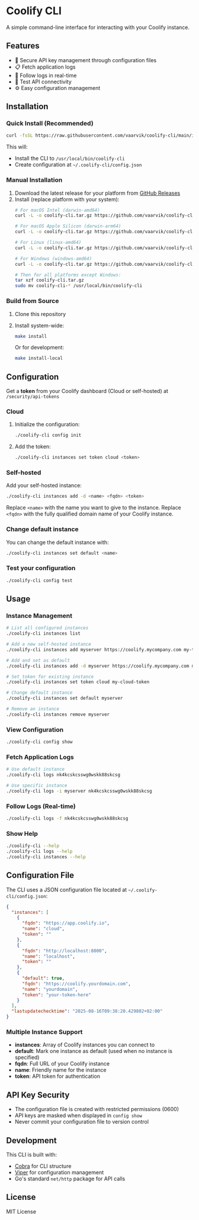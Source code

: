 # Coolify CLI

A simple command-line interface for interacting with your Coolify instance.

## Features

- 🔐 Secure API key management through configuration files
- 📋 Fetch application logs
- 🔄 Follow logs in real-time
- 🧪 Test API connectivity
- ⚙️ Easy configuration management

## Installation

### Quick Install (Recommended)

```bash
curl -fsSL https://raw.githubusercontent.com/vaarvik/coolify-cli/main/install.sh | bash
```

This will:
- Install the CLI to `/usr/local/bin/coolify-cli`
- Create configuration at `~/.coolify-cli/config.json`

### Manual Installation

1. Download the latest release for your platform from [GitHub Releases](https://github.com/vaarvik/coolify-cli/releases)
2. Install (replace platform with your system):
   ```bash
   # For macOS Intel (darwin-amd64)
   curl -L -o coolify-cli.tar.gz https://github.com/vaarvik/coolify-cli/releases/download/v0.0.1/coolify-cli-darwin-amd64.tar.gz

   # For macOS Apple Silicon (darwin-arm64)
   curl -L -o coolify-cli.tar.gz https://github.com/vaarvik/coolify-cli/releases/download/v0.0.1/coolify-cli-darwin-arm64.tar.gz

   # For Linux (linux-amd64)
   curl -L -o coolify-cli.tar.gz https://github.com/vaarvik/coolify-cli/releases/download/v0.0.1/coolify-cli-linux-amd64.tar.gz

   # For Windows (windows-amd64)
   curl -L -o coolify-cli.tar.gz https://github.com/vaarvik/coolify-cli/releases/download/v0.0.1/coolify-cli-windows-amd64.exe.tar.gz

   # Then for all platforms except Windows:
   tar xzf coolify-cli.tar.gz
   sudo mv coolify-cli-* /usr/local/bin/coolify-cli
   ```

### Build from Source

1. Clone this repository
2. Install system-wide:
   ```bash
   make install
   ```

   Or for development:
   ```bash
   make install-local
   ```

## Configuration

Get a **token** from your Coolify dashboard (Cloud or self-hosted) at `/security/api-tokens`

### Cloud

1. Initialize the configuration:
   ```bash
   ./coolify-cli config init
   ```

2. Add the token:
   ```bash
   ./coolify-cli instances set token cloud <token>
   ```

### Self-hosted

Add your self-hosted instance:
```bash
./coolify-cli instances add -d <name> <fqdn> <token>
```

Replace `<name>` with the name you want to give to the instance.
Replace `<fqdn>` with the fully qualified domain name of your Coolify instance.

### Change default instance

You can change the default instance with:
```bash
./coolify-cli instances set default <name>
```

### Test your configuration

```bash
./coolify-cli config test
```

## Usage

### Instance Management
```bash
# List all configured instances
./coolify-cli instances list

# Add a new self-hosted instance
./coolify-cli instances add myserver https://coolify.mycompany.com my-token-123

# Add and set as default
./coolify-cli instances add -d myserver https://coolify.mycompany.com my-token-123

# Set token for existing instance
./coolify-cli instances set token cloud my-cloud-token

# Change default instance
./coolify-cli instances set default myserver

# Remove an instance
./coolify-cli instances remove myserver
```

### View Configuration
```bash
./coolify-cli config show
```

### Fetch Application Logs
```bash
# Use default instance
./coolify-cli logs nk4kcskcsswg0wskk88skcsg

# Use specific instance
./coolify-cli logs -i myserver nk4kcskcsswg0wskk88skcsg
```

### Follow Logs (Real-time)
```bash
./coolify-cli logs -f nk4kcskcsswg0wskk88skcsg
```

### Show Help
```bash
./coolify-cli --help
./coolify-cli logs --help
./coolify-cli instances --help
```

## Configuration File

The CLI uses a JSON configuration file located at `~/.coolify-cli/config.json`:

```json
{
  "instances": [
    {
      "fqdn": "https://app.coolify.io",
      "name": "cloud",
      "token": ""
    },
    {
      "fqdn": "http://localhost:8000",
      "name": "localhost",
      "token": ""
    },
    {
      "default": true,
      "fqdn": "https://coolify.yourdomain.com",
      "name": "yourdomain",
      "token": "your-token-here"
    }
  ],
  "lastupdatechecktime": "2025-08-16T09:38:20.429802+02:00"
}
```

### Multiple Instance Support

- **instances**: Array of Coolify instances you can connect to
- **default**: Mark one instance as default (used when no instance is specified)
- **fqdn**: Full URL of your Coolify instance
- **name**: Friendly name for the instance
- **token**: API token for authentication

## API Key Security

- The configuration file is created with restricted permissions (0600)
- API keys are masked when displayed in `config show`
- Never commit your configuration file to version control

## Development

This CLI is built with:
- [Cobra](https://github.com/spf13/cobra) for CLI structure
- [Viper](https://github.com/spf13/viper) for configuration management
- Go's standard `net/http` package for API calls

## License

MIT License
